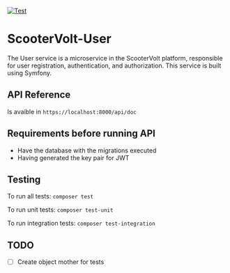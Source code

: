 [![Test](https://github.com/adrigar94/ScooterVolt-User/actions/workflows/test.yml/badge.svg)](https://github.com/adrigar94/ScooterVolt-User/actions/workflows/test.yml)

# ScooterVolt-User
The User service is a microservice in the ScooterVolt platform, responsible for user registration, authentication, and authorization. This service is built using Symfony.

## API Reference

Is avaible in ```https://localhost:8000/api/doc```

## Requirements before running API
- Have the database with the migrations executed
- Having generated the key pair for JWT

## Testing

To run all tests:
```composer test```

To run unit tests:
```composer test-unit```

To run integration tests:
```composer test-integration```


## TODO
- [ ] Create object mother for tests
